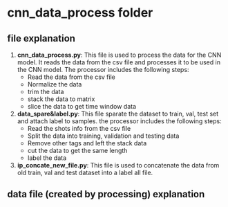 # cnn_data_process folder 
## file explanation
1. **cnn_data_process.py**: This file is used to process the data for the CNN model.
It reads the data from the csv file and processes it to be used in the CNN model. The
processor includes the following steps:
    - Read the data from the csv file
    - Normalize the data
    - trim the data
    - stack the data to matrix
    - slice the data to get time window data
2. **data_spare&label.py**: This file sparate the dataset to train, val, test set and attach 
label to samples. the processor includes the following steps:
    - Read the shots info from the csv file
    - Split the data into training, validation and testing data
    - Remove other tags and left the stack data
    - cut the data to get the same length
    - label the data
3. **ip_concate_new_file.py**: This file is used to concatenate the data from old train, val and 
test dataset into a label all file.

## data file (created by processing) explanation

